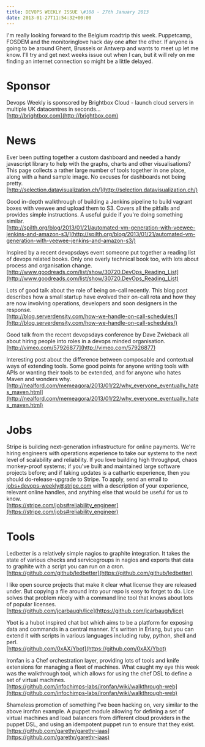 ```yaml
---
title: DEVOPS WEEKLY ISSUE \#108 - 27th January 2013 
date: 2013-01-27T11:54:32+00:00
---
```


I'm really looking forward to the Belgium roadtrip this week. Puppetcamp, FOSDEM and the monitoringlove hack day one after the other. If anyone is going to be around Ghent, Brussels or Antwerp and wants to meet up let me know. I'll try and get next weeks issue out when I can, but it will rely on me finding an internet connection so might be a little delayed.


Sponsor
======

Devops Weekly is sponsored by Brightbox Cloud - launch cloud servers in multiple UK datacentres in seconds...
<br>[http://brightbox.com](http://brightbox.com)


News
====

Ever been putting together a custom dashboard and needed a handy javascript library to help with the graphs, charts and other visualisations? This page collects a rather large number of tools together in one place, along with a hand sample image. No excuses for dashboards not being pretty.
<br>[http://selection.datavisualization.ch/](http://selection.datavisualization.ch/)


Good in-depth walkthrough of building a Jenkins pipeline to build vagrant boxes with veewee and upload them to S3. Covers all the pitfalls and provides simple instructions. A useful guide if you're doing something similar.
<br>[http://spilth.org/blog/2013/01/21/automated-vm-generation-with-veewee-jenkins-and-amazon-s3/](http://spilth.org/blog/2013/01/21/automated-vm-generation-with-veewee-jenkins-and-amazon-s3/)


Inspired by a recent devopsdays event someone put together a reading list of devops related books. Only one overly technical book too, with lots about process and organisation change.
<br>[http://www.goodreads.com/list/show/30720.DevOps_Reading_List](http://www.goodreads.com/list/show/30720.DevOps_Reading_List)


Lots of good talk about the role of being on-call recently. This blog post describes how a small startup have evolved their on-call rota and how they are now involving operations, developers and soon designers in the response.
<br>[http://blog.serverdensity.com/how-we-handle-on-call-schedules/](http://blog.serverdensity.com/how-we-handle-on-call-schedules/)


Good talk from the recent devopsdays conference by Dave Zwieback all about hiring people into roles in a devops minded organisation.
<br>[http://vimeo.com/57926877](http://vimeo.com/57926877)


Interesting post about the difference between composable and contextual ways of extending tools. Some good points for anyone writing tools with APIs or wanting their tools to be extended, and for anyone who hates Maven and wonders why.
<br>[http://nealford.com/memeagora/2013/01/22/why_everyone_eventually_hates_maven.html](http://nealford.com/memeagora/2013/01/22/why_everyone_eventually_hates_maven.html)


Jobs
====

Stripe is building next-generation infrastructure for online payments. We're hiring engineers with operations experience to take our systems to the next level of scalability and reliability. If you love building high throughput, chaos monkey-proof systems; if you've built and maintained large software projects before; and if taking updates is a cathartic experience, then you should do-release-upgrade to Stripe. To apply, send an email to jobs+devops-weekly@stripe.com with a description of your experience, relevant online handles, and anything else that would be useful for us to know.
<br>[https://stripe.com/jobs#reliability_engineer](https://stripe.com/jobs#reliability_engineer)


Tools
====

Ledbetter is a relatively simple nagios to graphite integration. It takes the state of various checks and servicegroups in nagios and exports that data to graphite with a script you can run on a cron.
<br>[https://github.com/github/ledbetter](https://github.com/github/ledbetter)


I like open source projects that make it clear what license they are released under. But copying a file around into your repo is easy to forget to do. Lice solves that problem nicely with a command line tool that knows about lots of popular licenses.
<br>[https://github.com/jcarbaugh/lice](https://github.com/jcarbaugh/lice)


Ybot is a hubot inspired chat bot which aims to be a platform for exposing data and commands in a central manner. It's written in Erlang, but you can extend it with scripts in various languages including ruby, python, shell and perl.
<br>[https://github.com/0xAX/Ybot](https://github.com/0xAX/Ybot)


Ironfan is a Chef orchestration layer, providing lots of tools and knife extensions for managing a fleet of machines. What caught my eye this week was the walkthrough tool, which allows for using the chef DSL to define a set of virtual machines.
<br>[https://github.com/infochimps-labs/ironfan/wiki/walkthrough-web](https://github.com/infochimps-labs/ironfan/wiki/walkthrough-web)


Shameless promotion of something I've been hacking on, very similar to the above ironfan example. A puppet module allowing for defining a set of virtual machines and load balancers from different cloud providers in the puppet DSL, and using an idempotent puppet run to ensure that they exist.
<br>[https://github.com/garethr/garethr-iaas](https://github.com/garethr/garethr-iaas)



